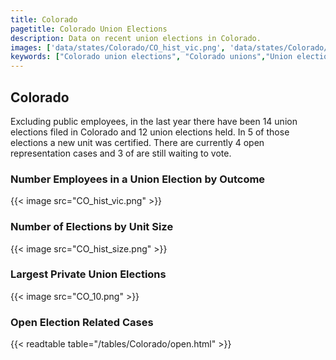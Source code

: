 ```yaml
---
title: Colorado
pagetitle: Colorado Union Elections
description: Data on recent union elections in Colorado.
images: ['data/states/Colorado/CO_hist_vic.png', 'data/states/Colorado/CO_hist_size.png', 'data/states/Colorado/CO_10.png']
keywords: ["Colorado union elections", "Colorado unions","Union elections"]
---
```

##  Colorado

Excluding public employees, in the last year there have been 14 union elections filed in Colorado and 12 union elections held. In 5 of those elections a new unit was certified. There are currently 4 open representation cases and 3 of are still waiting to vote.

### Number Employees in a Union Election by Outcome
{{< image src="CO_hist_vic.png" >}}

### Number of Elections by Unit Size
{{< image src="CO_hist_size.png" >}}

### Largest Private Union Elections
{{< image src="CO_10.png" >}}

### Open Election Related Cases
{{< readtable table="/tables/Colorado/open.html" >}}


